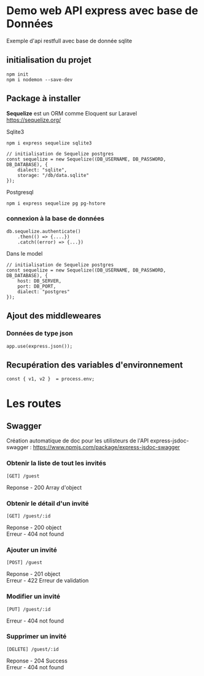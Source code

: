 # Demo web API express avec base de Données

Exemple d'api restfull avec base de donnée sqlite

## initialisation du projet

```
npm init
npm i nodemon --save-dev
```

## Package à installer

**Sequelize** est un ORM comme Eloquent sur Laravel  
https://sequelize.org/


Sqlite3

```
npm i express sequelize sqlite3
```
```
// initialisation de Sequelize postgres
const sequelize = new Sequelize((DB_USERNAME, DB_PASSWORD, DB_DATABASE), {
    dialect: "sqlite",
    storage: "/db/data.sqlite"
});
```

Postgresql
```
npm i express sequelize pg pg-hstore
```

### connexion à la base de données
```
db.sequelize.authenticate()
    .then(() => {....})
    .catch((error) => {...})
```

Dans le model

```
// initialisation de Sequelize postgres
const sequelize = new Sequelize((DB_USERNAME, DB_PASSWORD, DB_DATABASE), {
    host: DB_SERVER,
    port: DB_PORT,
    dialect: "postgres"
});
```

## Ajout des middleweares 

### Données de type json

```
app.use(express.json());
```

## Recupération des variables d'environnement
```
const { v1, v2 }  = process.env;
```

# Les routes

## Swagger 
Création automatique de doc pour les utilisteurs de l'API
express-jsdoc-swagger : 
https://www.npmjs.com/package/express-jsdoc-swagger

### Obtenir la liste de tout les invités
```
[GET] /guest
```
Reponse - 200 Array d'object

### Obtenir le détail d'un invité
```
[GET] /guest/:id
```
Reponse - 200 object  
Erreur - 404 not found

### Ajouter un invité
```
[POST] /guest 
```
Reponse - 201 object  
Erreur - 422 Erreur de validation

### Modifier un invité
```
[PUT] /guest/:id
```
Erreur - 404 not found  

### Supprimer un invité
```
[DELETE] /guest/:id
```
Reponse - 204 Success  
Erreur - 404 not found


